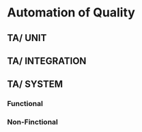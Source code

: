 # Automation of Quality

## TA/ UNIT

## TA/ INTEGRATION

## TA/ SYSTEM

### Functional

### Non-Finctional
